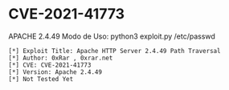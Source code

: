 # CVE-2021-41773
APACHE 2.4.49
Modo de Uso:
python3 exploit.py /etc/passwd


```
[*] Exploit Title: Apache HTTP Server 2.4.49 Path Traversal
[*] Author: 0xRar , 0xrar.net
[*] CVE: CVE-2021-41773
[*] Version: Apache 2.4.49
[*] Not Tested Yet
```
